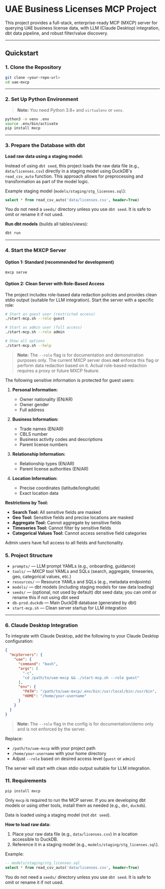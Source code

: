 # UAE Business Licenses MCP Project

This project provides a full-stack, enterprise-ready MCP (MXCP) server for querying UAE business license data, with LLM (Claude Desktop) integration, dbt data pipeline, and robust filter/value discovery.

---

## **Quickstart**

### 1. **Clone the Repository**

```bash
git clone <your-repo-url>
cd uae-mxcp
```

---

### 2. **Set Up Python Environment**

> **Note:** You need Python 3.8+ and `virtualenv` or `venv`.

```bash
python3 -m venv .env
source .env/bin/activate
pip install mxcp
```

---

### 3. **Prepare the Database with dbt**

**Load raw data using a staging model:**

Instead of using `dbt seed`, this project loads the raw data file (e.g., `data/licenses.csv`) directly in a staging model using DuckDB's `read_csv_auto` function. This approach allows for preprocessing and transformation as part of the model logic.

Example staging model (`models/staging/stg_licenses.sql`):

```sql
select * from read_csv_auto('data/licenses.csv', header=True)
```

You do not need a `seeds/` directory unless you use `dbt seed`. It is safe to omit or rename it if not used.

**Run dbt models** (builds all tables/views):

```bash
dbt run
```

---

### 4. **Start the MXCP Server**

#### **Option 1: Standard (recommended for development)**
```bash
mxcp serve
```

#### **Option 2: Clean Server with Role-Based Access**

The project includes role-based data redaction policies and provides clean stdio output (suitable for LLM integration). Start the server with a specific role:

```bash
# Start as guest user (restricted access)
./start-mcp.sh --role guest

# Start as admin user (full access)
./start-mcp.sh --role admin

# Show all options
./start-mcp.sh --help
```

> **Note:** The `--role` flag is for documentation and demonstration purposes only. The current MXCP server does **not** enforce this flag or perform data redaction based on it. Actual role-based redaction requires a proxy or future MXCP feature.

The following sensitive information is protected for guest users:

1. **Personal Information:**
   - Owner nationality (EN/AR)
   - Owner gender
   - Full address

2. **Business Information:**
   - Trade names (EN/AR)
   - CBLS number
   - Business activity codes and descriptions
   - Parent license numbers

3. **Relationship Information:**
   - Relationship types (EN/AR)
   - Parent license authorities (EN/AR)

4. **Location Information:**
   - Precise coordinates (latitude/longitude)
   - Exact location data

**Restrictions by Tool:**
- **Search Tool:** All sensitive fields are masked
- **Geo Tool:** Sensitive fields and precise locations are masked
- **Aggregate Tool:** Cannot aggregate by sensitive fields
- **Timeseries Tool:** Cannot filter by sensitive fields
- **Categorical Values Tool:** Cannot access sensitive field categories

Admin users have full access to all fields and functionality.

### 5. **Project Structure**

- `prompts/` — LLM prompt YAMLs (e.g., onboarding, guidance)
- `tools/` — MXCP tool YAMLs and SQLs (search, aggregate, timeseries, geo, categorical values, etc.)
- `resources/` — Resource YAMLs and SQLs (e.g., metadata endpoints)
- `models/` — dbt models (including staging models for raw data loading)
- `seeds/` — (optional, not used by default) dbt seed data; you can omit or rename this if not using dbt seed
- `db-prod.duckdb` — Main DuckDB database (generated by dbt)
- `start-mcp.sh` — Clean server startup for LLM integration

---

### 6. **Claude Desktop Integration**

To integrate with Claude Desktop, add the following to your Claude Desktop configuration:

```json
{
  "mcpServers": {
    "uae": {
      "command": "bash",
      "args": [
        "-c",
        "cd /path/to/uae-mxcp && ./start-mcp.sh --role guest"
      ],
      "env": {
        "PATH": "/path/to/uae-mxcp/.env/bin:/usr/local/bin:/usr/bin",
        "HOME": "/home/your-username"
      }
    }
  }
}
```

> **Note:** The `--role` flag in the config is for documentation/demo only and is not enforced by the server.

Replace:
- `/path/to/uae-mxcp` with your project path
- `/home/your-username` with your home directory
- Adjust `--role` based on desired access level (`guest` or `admin`)

The server will start with clean stdio output suitable for LLM integration.

### 11. **Requirements**

```
pip install mxcp
```

Only `mxcp` is required to run the MCP server. If you are developing dbt models or using other tools, install them as needed (e.g., `dbt`, `duckdb`).

Data is loaded using a staging model (not `dbt seed`).

**How to load raw data:**

1. Place your raw data file (e.g., `data/licenses.csv`) in a location accessible to DuckDB.
2. Reference it in a staging model (e.g., `models/staging/stg_licenses.sql`).

Example:

```sql
-- models/staging/stg_licenses.sql
select * from read_csv_auto('data/licenses.csv', header=True)
```

You do not need a `seeds/` directory unless you use `dbt seed`. It is safe to omit or rename it if not used.